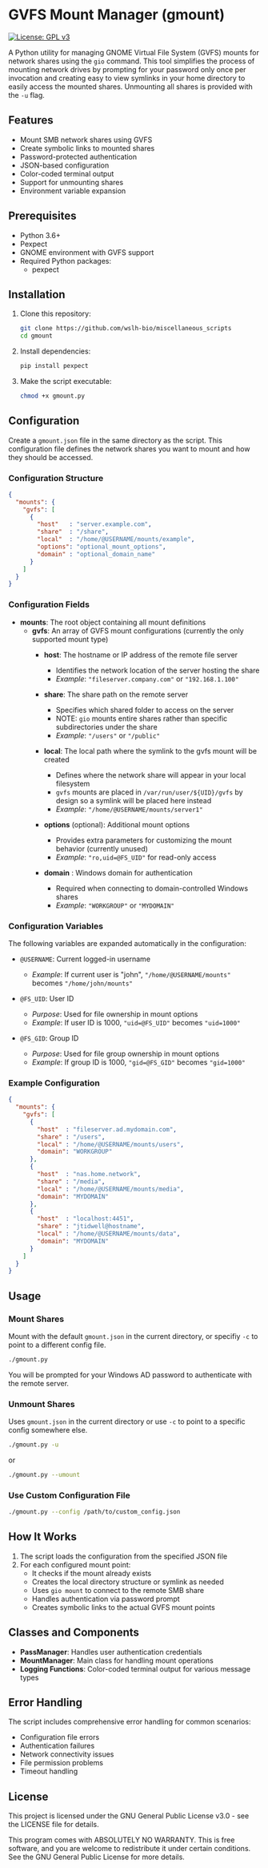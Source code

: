# GVFS Mount Manager (gmount)

[![License: GPL v3](https://img.shields.io/badge/License-GPLv3-blue.svg)](https://www.gnu.org/licenses/gpl-3.0)

A Python utility for managing GNOME Virtual File System (GVFS) mounts for network shares using the `gio` command. This tool simplifies the process of mounting network drives by prompting for your password only once per invocation and creating easy to view symlinks in your home directory to easily access the mounted shares. Unmounting all shares is provided with the `-u` flag.

## Features

- Mount SMB network shares using GVFS
- Create symbolic links to mounted shares
- Password-protected authentication
- JSON-based configuration
- Color-coded terminal output
- Support for unmounting shares
- Environment variable expansion

## Prerequisites

- Python 3.6+
- Pexpect
- GNOME environment with GVFS support
- Required Python packages:
  - pexpect

## Installation

1. Clone this repository:
   ```bash
   git clone https://github.com/wslh-bio/miscellaneous_scripts
   cd gmount
   ```

2. Install dependencies:
   ```bash
   pip install pexpect
   ```

3. Make the script executable:
   ```bash
   chmod +x gmount.py
   ```

## Configuration

Create a `gmount.json` file in the same directory as the script. This configuration file defines the network shares you want to mount and how they should be accessed.

### Configuration Structure

```json
{
  "mounts": {
    "gvfs": [
      {
        "host"   : "server.example.com",
        "share"  : "/share",
        "local"  : "/home/@USERNAME/mounts/example",
        "options": "optional_mount_options",
        "domain" : "optional_domain_name"
      }
    ]
  }
}
```

### Configuration Fields

- **mounts**: The root object containing all mount definitions
  - **gvfs**: An array of GVFS mount configurations (currently the only supported mount type)
    - **host**: The hostname or IP address of the remote file server
      - Identifies the network location of the server hosting the share
      - *Example*: `"fileserver.company.com"` or `"192.168.1.100"`
    
    - **share**: The share path on the remote server
      - Specifies which shared folder to access on the server
      - NOTE: `gio` mounts entire shares rather than specific subdirectories under the share
      - *Example*: `"/users"` or `"/public"`
    
    - **local**: The local path where the symlink to the gvfs mount will be created
      - Defines where the network share will appear in your local filesystem 
      - `gvfs` mounts are placed in `/var/run/user/${UID}/gvfs` by design so a symlink will be placed here instead
      - *Example*: `"/home/@USERNAME/mounts/server1"`
    
    - **options** (optional): Additional mount options
      - Provides extra parameters for customizing the mount behavior (currently unused)
      - *Example*: `"ro,uid=@FS_UID"` for read-only access
    
    - **domain** : Windows domain for authentication
      - Required when connecting to domain-controlled Windows shares
      - *Example*: `"WORKGROUP"` or `"MYDOMAIN"`

### Configuration Variables

The following variables are expanded automatically in the configuration:
- `@USERNAME`: Current logged-in username
  - *Example*: If current user is "john", `"/home/@USERNAME/mounts"` becomes `"/home/john/mounts"`

- `@FS_UID`: User ID
  - *Purpose*: Used for file ownership in mount options
  - *Example*: If user ID is 1000, `"uid=@FS_UID"` becomes `"uid=1000"`

- `@FS_GID`: Group ID
  - *Purpose*: Used for file group ownership in mount options
  - *Example*: If group ID is 1000, `"gid=@FS_GID"` becomes `"gid=1000"`

### Example Configuration

```json
{
  "mounts": {
    "gvfs": [
      {
        "host"  : "fileserver.ad.mydomain.com",
        "share" : "/users",
        "local" : "/home/@USERNAME/mounts/users",
        "domain": "WORKGROUP"
      },
      {
        "host"  : "nas.home.network",
        "share" : "/media",
        "local" : "/home/@USERNAME/mounts/media",
        "domain": "MYDOMAIN"
      },
      {
        "host"  : "localhost:4451",
        "share" : "jtidwell@hostname",
        "local" : "/home/@USERNAME/mounts/data",
        "domain": "MYDOMAIN"
      }
    ]
  }
}
```

## Usage

### Mount Shares
Mount with the default `gmount.json` in the current directory, or specifiy `-c` to point to a different config file.

```bash
./gmount.py

```

You will be prompted for your Windows AD password to authenticate with the remote server.

### Unmount Shares
Uses `gmount.json` in the current directory or use `-c` to point to a specific config somewhere else.

```bash
./gmount.py -u 
```

or

```bash
./gmount.py --umount
```

### Use Custom Configuration File

```bash
./gmount.py --config /path/to/custom_config.json
```

## How It Works

1. The script loads the configuration from the specified JSON file
2. For each configured mount point:
   - It checks if the mount already exists
   - Creates the local directory structure or symlink as needed
   - Uses `gio mount` to connect to the remote SMB share
   - Handles authentication via password prompt
   - Creates symbolic links to the actual GVFS mount points

## Classes and Components

- **PassManager**: Handles user authentication credentials
- **MountManager**: Main class for handling mount operations
- **Logging Functions**: Color-coded terminal output for various message types

## Error Handling

The script includes comprehensive error handling for common scenarios:
- Configuration file errors
- Authentication failures
- Network connectivity issues
- File permission problems
- Timeout handling


## License

This project is licensed under the GNU General Public License v3.0 - see the LICENSE file for details.

This program comes with ABSOLUTELY NO WARRANTY. This is free software, and you are welcome to redistribute it under certain conditions. See the GNU General Public License for more details.